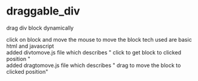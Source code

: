 # draggable_div
drag div block dynamically
<p>click on block and move the mouse to move the block 
tech used are basic html and javascript<br>
added  divtomove.js file which describes " click to get block to clicked position "<br>
added dragtomove.js file which describes " drag to move the block to clicked position"
</p>
